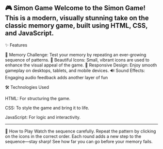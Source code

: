 🎮 Simon Game
Welcome to the Simon Game! This is a modern, visually stunning take on the classic memory game, built using HTML, CSS, and JavaScript.
------

✨ Features

🧠 Memory Challenge: Test your memory by repeating an ever-growing sequence of patterns.
🎨 Beautiful Icons: Small, vibrant icons are used to enhance the visual appeal of the game.
📱 Responsive Design: Enjoy smooth gameplay on desktops, tablets, and mobile devices.
🔊 Sound Effects: Engaging audio feedback adds another layer of fun

🛠️ Technologies Used

HTML: For structuring the game.

CSS: To style the game and bring it to life.

JavaScript: For logic and interactivity.

------
🎯 How to Play
Watch the sequence carefully.
Repeat the pattern by clicking on the icons in the correct order.
Each round adds a new step to the sequence—stay sharp!
See how far you can go before your memory fails.
